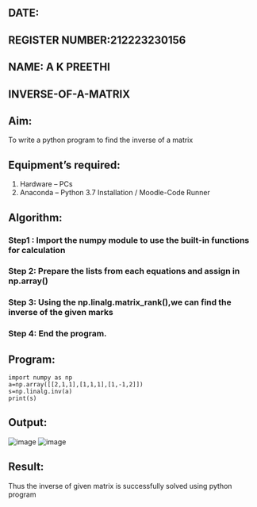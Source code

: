 ## DATE:
## REGISTER NUMBER:212223230156
## NAME: A K PREETHI
## INVERSE-OF-A-MATRIX
## Aim:
To write a python program to find the inverse of a matrix
## Equipment’s required:
1. 	Hardware – PCs
2. 	Anaconda – Python 3.7 Installation / Moodle-Code Runner
## Algorithm:
### Step1 : Import the numpy module to use the built-in functions for calculation
### Step 2:  Prepare the lists from each equations and assign in np.array()
### Step 3: Using the np.linalg.matrix_rank(),we can find the inverse of the given marks
### Step 4:  End the program.

## Program:
```
import numpy as np
a=np.array([[2,1,1],[1,1,1],[1,-1,2]])
s=np.linalg.inv(a)
print(s)
```
## Output:
![image](https://github.com/user-attachments/assets/596e2c43-b42a-4c5e-a40c-3e37a6f778e7)
![image](https://github.com/user-attachments/assets/1654e4c3-ed65-425d-95d0-38e29c736158)

## Result:
Thus the inverse of given matrix is successfully solved using python program

